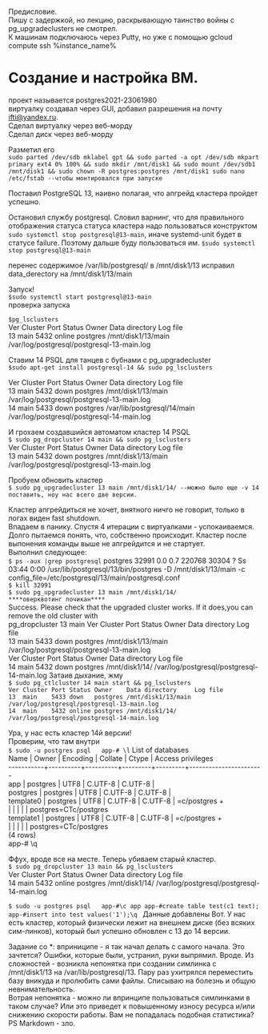 Предисловие.  
Пишу с задержкой, но лекцию, раскрывающую таинство войны с pg_upgradeclusters не смотрел.  
К машинам подключаюсь через Putty, но уже с помощью gcloud compute ssh  %instance_name%

# Cоздание и настройка ВМ.  
проект называется postgres2021-23061980  
виртуалку создавал через GUI, добавил разрешения на почту ifti@yandex.ru.  
Сделал виртуалку через веб-морду  
Сделал диск через веб-морду  

Разметил его  
`sudo parted /dev/sdb mklabel gpt && sudo parted -a opt /dev/sdb mkpart primary ext4 0% 100% && sudo mkdir /mnt/disk1 && sudo mount /dev/sdb1 /mnt/disk1 && sudo chown -R postgres:postgres /mnt/disk1
sudo nano /etc/fstab --чтобы монтировался при запуске`

Поставил PostgreSQL 13, наивно полагая, что апгрейд кластера пройдет успешно.  

Остановил службу postgresql. Cловил варнинг, что для правильного отображения статуса статуса кластера надо пользоваться конструктом `sudo systemctl stop postgresql@13-main`, иначе systemd-unit будет в статусе failure.
Поэтому дальше буду пользоваться им.
`$sudo systemctl stop postgresql@13-main`

перенес содержимое /var/lib/postgresql/ в /mnt/disk1/13
исправил data_derectory на /mnt/disk1/13/main

Запуск!  
`$sudo systemctl start postgresql@13-main`  
проверка запуска  

`$pg_lsclusters`  
Ver Cluster Port Status Owner    Data directory     Log file  
13  main    5432 online postgres /mnt/disk1/13/main /var/log/postgresql/postgresql-13-main.log

Ставим 14 PSQL для танцев с бубнами с pg_upgradecluster  
`$sudo apt-get install postgresql-14 && sudo pg_lsclusters`

Ver Cluster Port Status Owner    Data directory              Log file  
13  main    5432 down   postgres /mnt/disk1/13/main          /var/log/postgresql/postgresql-13-main.log  
14  main    5433 down   postgres /var/lib/postgresql/14/main /var/log/postgresql/postgresql-14-main.log  
  
И грохаем создавшийся автоматом кластер 14 PSQL  
`$ sudo pg_dropcluster 14 main && sudo pg_lsclusters`  
Ver Cluster Port Status Owner    Data directory     Log file  
13  main    5432 down   postgres /mnt/disk1/13/main /var/log/postgresql/postgresql-13-main.log  
  
Пробуем обновить кластер  
`$ sudo pg_upgradecluster 13 main /mnt/disk1/14/ --можно было еще -v 14 поставить, ноу нас всего две версии.`  

Кластер апгрейдиться не хочет, внятного ничго не говорит, только в логах виден fast shutdown.  
Впадаем в панику. Спустя 4 итерации с виртуалками - успокаиваемся.  
Долго пытаемся понять, что, собственно происходит. Кластер после выпонения команды выше не апгрейдится и не стартует.  
Выполнил следующее:  
`$ ps -aux |grep postgresql`
postgres   32991  0.0  0.7 220768 30304 ?        Ss   03:44   0:00 /usr/lib/postgresql/13/bin/postgres -D /mnt/disk1/13/main -c config_file=/etc/postgresql/13/main/postgresql.conf  
`$ kill 32991`  
`$ sudo pg_upgradecluster 13 main /mnt/disk1/14/`  
`****оверквотинг почикан****`  
   Success. Please check that the upgraded cluster works. If it does,you can remove the old cluster with  
   pg_dropcluster 13 main
   Ver Cluster Port Status Owner    Data directory     Log file  
   13  main    5433 down   postgres /mnt/disk1/13/main /var/log/postgresql/postgresql-13-main.log  
   Ver Cluster Port Status Owner    Data directory Log file  
   14  main    5432 down   postgres /mnt/disk1/14/ /var/log/postgresql/postgresql-14-main.log
Затаив дыхание, жму  
`$ sudo pg_ctlcluster 14 main start && pg_lsclusters`  
`Ver Cluster Port Status Owner    Data directory     Log file`  
`13  main    5433 down   postgres /mnt/disk1/13/main /var/log/postgresql/postgresql-13-main.log`  
`14  main    5432 online postgres /mnt/disk1/14/     /var/log/postgresql/postgresql-14-main.log`  

Ура, у нас есть кластер 14й версии!  
Проверим, что там внутри  
`$ sudo -u postgres psql  
app-# \l` 
                                List of databases  
     Name    |  Owner   | Encoding | Collate |  Ctype  |   Access privileges  
  -----------+----------+----------+---------+---------+-----------------------  
  app       | postgres | UTF8     | C.UTF-8 | C.UTF-8 |  
  postgres  | postgres | UTF8     | C.UTF-8 | C.UTF-8 |  
  template0 | postgres | UTF8     | C.UTF-8 | C.UTF-8 | =c/postgres          +  
            |          |          |         |         | postgres=CTc/postgres  
  template1 | postgres | UTF8     | C.UTF-8 | C.UTF-8 | =c/postgres          +  
            |          |          |         |         | postgres=CTc/postgres  
  (4 rows)  
  app-# \q  

Ффух, вроде все на месте.
Теперь убиваем старый кластер.  
`$ sudo pg_dropcluster 13 main && pg_lsclusters`  
Ver Cluster Port Status Owner    Data directory Log file  
14  main    5432 online postgres /mnt/disk1/14/ /var/log/postgresql/postgresql-14-main.log

`$ sudo -u postgres psql  
app-#\c app
app-#create table test(c1 text);
app-#insert into test values('1');\q
`
Данные добавлены
Вот. У нас есть кластер, который физически лежит на внешнем диске (без всяких сим-линков), который был успешно обновлен с 13 до 14 версии.  

Задание со *: вприниципе - я так начал делать с самого начала. Это зачтется? Ошибки, которые были, устранил, руки выпрямил. Вроде.
Из сложностей - возникла непонятка при создании симлинка с /mnt/disk1/13 на /var/lib/postgresql/13. Пару раз ухитрялся переместить базу вникуда и пролюбить сами файлы. Списываю на болезнь и общую невнимательность.  
Вотрая непонятка - можно ли впринципе пользоваться симлинками в таком случае? Или это приведет к повышенному износу ресурса и/или снижению скорости работы. Вам не попадалась подобная статистика?
PS Markdown - зло.





